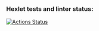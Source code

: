### Hexlet tests and linter status:
[![Actions Status](https://github.com/BorisChigirev/frontend-project-44/workflows/hexlet-check/badge.svg)](https://github.com/BorisChigirev/frontend-project-44/actions)